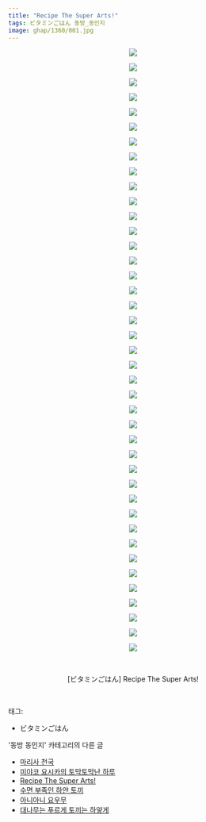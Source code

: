 ```yaml
---
title: "Recipe The Super Arts!"
tags: ビタミンごはん 동방_동인지
image: ghap/1360/001.jpg
---
```

<div class="article">
<p style="text-align: center; clear: none; float: none;"><img src="{{ site.nasurl }}/ghap/1360/001.jpg"/></p>
<p style="text-align: center; clear: none; float: none;"><img src="{{ site.nasurl }}/ghap/1360/002.jpg"/></p>
<p style="text-align: center; clear: none; float: none;"><img src="{{ site.nasurl }}/ghap/1360/003.jpg"/></p>
<p style="text-align: center; clear: none; float: none;"><img src="{{ site.nasurl }}/ghap/1360/004.jpg"/></p>
<p style="text-align: center; clear: none; float: none;"><img src="{{ site.nasurl }}/ghap/1360/005.jpg"/></p>
<p style="text-align: center; clear: none; float: none;"><img src="{{ site.nasurl }}/ghap/1360/006.jpg"/></p>
<p style="text-align: center; clear: none; float: none;"><img src="{{ site.nasurl }}/ghap/1360/007.jpg"/></p>
<p style="text-align: center; clear: none; float: none;"><img src="{{ site.nasurl }}/ghap/1360/008.jpg"/></p>
<p style="text-align: center; clear: none; float: none;"><img src="{{ site.nasurl }}/ghap/1360/009.jpg"/></p>
<p style="text-align: center; clear: none; float: none;"><img src="{{ site.nasurl }}/ghap/1360/010.jpg"/></p>
<p style="text-align: center; clear: none; float: none;"><img src="{{ site.nasurl }}/ghap/1360/011.jpg"/></p>
<p style="text-align: center; clear: none; float: none;"><img src="{{ site.nasurl }}/ghap/1360/012.jpg"/></p>
<p style="text-align: center; clear: none; float: none;"><img src="{{ site.nasurl }}/ghap/1360/013.jpg"/></p>
<p style="text-align: center; clear: none; float: none;"><img src="{{ site.nasurl }}/ghap/1360/014.jpg"/></p>
<p style="text-align: center; clear: none; float: none;"><img src="{{ site.nasurl }}/ghap/1360/015.jpg"/></p>
<p style="text-align: center; clear: none; float: none;"><img src="{{ site.nasurl }}/ghap/1360/016.jpg"/></p>
<p style="text-align: center; clear: none; float: none;"><img src="{{ site.nasurl }}/ghap/1360/017.jpg"/></p>
<p style="text-align: center; clear: none; float: none;"><img src="{{ site.nasurl }}/ghap/1360/018.jpg"/></p>
<p style="text-align: center; clear: none; float: none;"><img src="{{ site.nasurl }}/ghap/1360/019.jpg"/></p>
<p style="text-align: center; clear: none; float: none;"><img src="{{ site.nasurl }}/ghap/1360/020.jpg"/></p>
<p style="text-align: center; clear: none; float: none;"><img src="{{ site.nasurl }}/ghap/1360/021.jpg"/></p>
<p style="text-align: center; clear: none; float: none;"><img src="{{ site.nasurl }}/ghap/1360/022.jpg"/></p>
<p style="text-align: center; clear: none; float: none;"><img src="{{ site.nasurl }}/ghap/1360/023.jpg"/></p>
<p style="text-align: center; clear: none; float: none;"><img src="{{ site.nasurl }}/ghap/1360/024.jpg"/></p>
<p style="text-align: center; clear: none; float: none;"><img src="{{ site.nasurl }}/ghap/1360/025.jpg"/></p>
<p style="text-align: center; clear: none; float: none;"><img src="{{ site.nasurl }}/ghap/1360/026.jpg"/></p>
<p style="text-align: center; clear: none; float: none;"><img src="{{ site.nasurl }}/ghap/1360/027.jpg"/></p>
<p style="text-align: center; clear: none; float: none;"><img src="{{ site.nasurl }}/ghap/1360/028.jpg"/></p>
<p style="text-align: center; clear: none; float: none;"><img src="{{ site.nasurl }}/ghap/1360/029.jpg"/></p>
<p style="text-align: center; clear: none; float: none;"><img src="{{ site.nasurl }}/ghap/1360/030.jpg"/></p>
<p style="text-align: center; clear: none; float: none;"><img src="{{ site.nasurl }}/ghap/1360/031.jpg"/></p>
<p style="text-align: center; clear: none; float: none;"><img src="{{ site.nasurl }}/ghap/1360/032.jpg"/></p>
<p style="text-align: center; clear: none; float: none;"><img src="{{ site.nasurl }}/ghap/1360/033.jpg"/></p>
<p style="text-align: center; clear: none; float: none;"><img src="{{ site.nasurl }}/ghap/1360/034.jpg"/></p>
<p style="text-align: center; clear: none; float: none;"><img src="{{ site.nasurl }}/ghap/1360/035.jpg"/></p>
<p style="text-align: center; clear: none; float: none;"><img src="{{ site.nasurl }}/ghap/1360/036.jpg"/></p>
<p style="text-align: center; clear: none; float: none;"><img src="{{ site.nasurl }}/ghap/1360/037.jpg"/></p>
<p style="text-align: center; clear: none; float: none;"><img src="{{ site.nasurl }}/ghap/1360/038.jpg"/></p>
<p style="text-align: center; clear: none; float: none;"><img src="{{ site.nasurl }}/ghap/1360/039.jpg"/></p>
<p style="text-align: center; clear: none; float: none;"><img src="{{ site.nasurl }}/ghap/1360/040.jpg"/></p>
<p style="text-align: center; clear: none; float: none;"><img src="{{ site.nasurl }}/ghap/1360/041.jpg"/></p>
<p style="text-align: center; clear: none; float: none;"><br/></p>
<p style="text-align: center; clear: none; float: none;">[ビタミンごはん] Recipe The Super Arts!</p>
<p><br/></p>
</div><div class="tagTrail">
<p>태그: </p>
<ul>
<li>ビタミンごはん</li>
</ul>
</div><div class="another">
<p>'동방 동인지' 카테고리의 다른 글</p>
<ul>
<li><a href="/2016-08-05-ghap_1362">마리사 천국</a></li>
<li><a href="/2016-08-05-ghap_1361">미야코 요시카의 토막토막난 하루</a></li>
<li><a href="/2016-08-05-ghap_1360">Recipe The Super Arts!</a></li>
<li><a href="/2016-08-05-ghap_1359">수면 부족인 하얀 토끼</a></li>
<li><a href="/2016-08-05-ghap_1358">아니아니 요우무</a></li>
<li><a href="/2016-08-05-ghap_1357">대나무는 푸르게 토끼는 하얗게</a></li>
</ul>
</div><div class="cb_module cb_fluid">
<div class="cb_wrt cb_profile">
</div><!-- commentList close -->
</div>
<br/>
<p id="refer"></p>
<br/>
